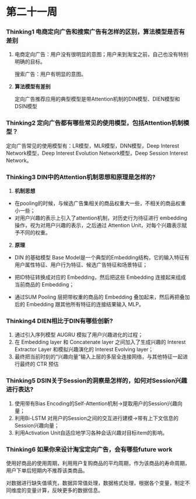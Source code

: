 # 第二十一周

### Thinking1  电商定向广告和搜索广告有怎样的区别，算法模型是否有差别

1. 电商定向广告：用户没有很明显的意图；用户来到淘宝之前，自己也没有特别明确的目标。

   搜索广告：用户有明显的意图。

2. **算法模型有差别**

   定向广告推荐应用的典型模型是带Attention机制的DIN模型、DIEN模型和DSIN模型



### Thinking2  定向广告都有哪些常见的使用模型，包括Attention机制模型？

定向广告常见的使用模型有：LR模型，MLR模型，DNN模型，Deep Interest Network模型，Deep Interest Evolution Network模型，Deep Session Interest Network。



### Thinking3  DIN中的Attention机制思想和原理是怎样的?

1. **机制思想**

+ 在pooling的时候，与候选广告集相关的商品权重大一些，不相关的商品权重小一些；
+ 对用户兴趣的表示上引入了attention机制，对历史行为待征进行 embedding操作，视为对用户兴趣的表示，之后通过 Attention Unit，对每个兴趣表示赋予不同的权重。

2. **原理**

+ DIN 的基础模型 Base Model是一个典型的Embedding结构，它的输入特征有用户属性特征、用户行为特征、候选广告特征和场景特征；

+ 把ID特征转换成对应的 Embedding，然后把这些 Embedding 连接起来组成当前商品的 Embedding；

+ 通过SUM Pooling 层把带权重的商品的 Embedding 叠加起来，然后再把叠加后的 Embedding 跟其他所有特征的连接结果输入 MLP。



### Thinking4  DIEN相比于DIN有哪些创新?

1. 通过引入序列模型 AUGRU 模拟了用户兴趣进化的过程；
2. 在 Embedding layer 和 Concatenate layer 之间加入了生成兴趣的 Interest Extractor Layer 和模拟兴趣演化的 Interest Evolving layer；
3. 最终把当前时刻的“兴趣向量”输入上层的多层全连接网络，与其他特征一起进行最终的 CTR 预估



### Thinking5  DSIN关于Session的洞察是怎样的，如何对Session兴趣进行表达?

1. 使用带有Bias Encoding的Self-Attention机制→提取用户的Session兴趣向量；
2. 利用Bi-LSTM 对用户的Session之间的交互进行建模→带有上下文信息的Session兴趣向量；
3. 利用Activation Unit自适应地学习各种会话兴趣对目标item的影响。



### Thinking6  如果你来设计淘宝定向广告，会有哪些future work

​    使用好商品的使用周期，利用用户复购商品的平均周期，作为该商品的寿命周期，用户下单后短期内不推荐该类商品。

​    对数据进行缺失值填充，数据异常值处理，数据格式处理，根据各个变量，制定不同维度的变量计算，反映更多的数据信息。
